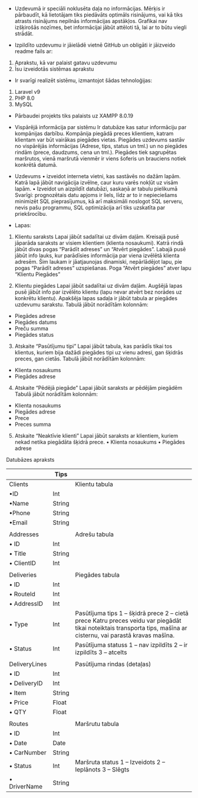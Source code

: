 - Uzdevumā ir speciāli noklusēta daļa no informācijas. Mērķis ir pārbaudīt, kā lietotājam tiks piedāvāts optimāls risinājums, vai kā tiks atrasts risinājums nepilnās informācijas apstākļos. Grafikai nav izšķirošās nozīmes, bet informācijai jābūt attēloti tā, lai ar to būtu viegli strādāt.


 - Izpildīto uzdevumu ir jāielādē vietnē GitHub un obligāti ir jāizveido readme fails ar:
1. Aprakstu, kā var palaist gatavu uzdevumu
2. Īsu izveidotās sistēmas aprakstu
- Ir svarīgi realizēt sistēmu, izmantojot šādas tehnoloģijas:
1. Laravel v9
2. PHP 8.0
3. MySQL
- Pārbaudei projekts tiks palaists uz XAMPP 8.0.19

- Vispārējā informācija par sistēmu
Ir datubāze kas satur informāciju par kompānijas darbību. Kompānija piegādā preces klientiem, katram klientam var būt vairākas piegādes vietas. Piegādes uzdevums sastāv no vispārējās informācijas (Adrese, tips, status un tml.) un no piegādes rindām (prece, daudzums, cena un tml.). Piegādes tiek sagrupētas maršrutos, vienā maršrutā vienmēr ir viens šoferis un brauciens notiek konkrētā datumā.

- Uzdevums
•	izveidot interneta vietni, kas sastāvēs no dažām lapām. Katrā lapā jābūt navigācija izvēlne, caur kuru varēs nokļūt uz visām lapām.
•	Izveidot un aizpildīt datubāzi, saskaņā ar tabulu pielikumā
Svarīgi: prognozētais datu apjoms ir liels, līdz ar to ir nepieciešams minimizēt SQL pieprasījumus, kā arī maksimāli noslogot SQL serveru, nevis pašu programmu, SQL optimizācija arī tiks uzskatīta par priekšrocību.


 - Lapas:
1.	Klientu saraksts
Lapai jābūt sadalītai uz divām daļām. Kreisajā pusē jāparāda saraksts ar visiem klientiem (klienta nosaukumi). Katrā rindā jābūt divas pogas “Parādīt adreses” un “Atvērt piegādes”. Labajā pusē jābūt info lauks, kur parādīsies informācija par viena izvēlētā klienta adresēm. Šim laukam ir jāatjaunojas dinamiski, nepārlādējot lapu, pie pogas “Parādīt adreses” uzspiešanas.
Poga “Atvērt piegādes” atver lapu “Klientu Piegādes”


2.    Klientu piegādes
Lapai jābūt sadalītai uz divām daļām. Augšējā lapas pusē jābūt info par izvēlēto klientu (lapu nevar atvērt bez norādes uz konkrētu klientu). Apakšēja lapas sadaļa ir jābūt tabula ar piegādes uzdevumu sarakstu. Tabulā jābūt norādītām kolonnām:
-	Piegādes adrese
-	Piegādes datums
-	Preču summa
-	Piegādes status
3.	Atskaite “Pasūtījumu tipi”
Lapai jābūt tabula, kas parādīs tikai tos klientus, kuriem bija dažādi piegādes tipi uz vienu adresi, gan šķidrās preces, gan cietās.
Tabulā jābūt norādītām kolonnām:
- Klienta nosaukums
- Piegādes adrese
4. Atskaite “Pēdējā piegāde”
Lapai jābūt saraksts ar pēdējām piegādēm
Tabulā jābūt norādītām kolonnām:
- Klienta nosaukums
- Piegādes adrese
- Prece
- Preces summa
5. Atskaite “Neaktīvie klienti”
Lapai jābūt saraksts ar klientiem, kuriem nekad netika piegādāta šķidrā prece.
•	Klienta nosaukums
•	Piegādes adrese

Datubāzes apraksts

|       | Tips |              |
|-------|------|--------------|
|Clients|      |Klientu tabula|
|•ID  |  Int |
|•Name|String|
|•Phone|String|
|•Email|String|
| |
|Addresses| |Adrešu tabula
|•	ID|Int
|•	Title|String
|•	ClientID|Int
| |
|Deliveries| |Piegādes tabula
|•	ID|Int
|•	RouteId|Int
|•	AddressID|Int
|•	Type|Int|Pasūtījuma tips 1 – šķidrā prece 2 – cietā prece Katru preces veidu var piegādāt tikai noteiktais transporta tips, mašīna ar cisternu, vai parastā kravas mašīna.|
|•	Status|Int|Pasūtījuma statuss 1 – nav izpildīts 2 – ir izpildīts 3 – atcelts |
| |
|DeliveryLines| |Pasūtījuma rindas (detaļas)|
|•	ID|Int
|•	DeliveryID|Int
|•	Item|String
|•	Price|Float
|•	QTY|Float
| |
|Routes| |Maršrutu tabula
|•	ID|Int
|•	Date|Date
|•	CarNumber|String
|•	Status|Int|Maršruta status 1 – Izveidots 2 – Ieplānots 3 – Slēgts
|•	DriverName|String


